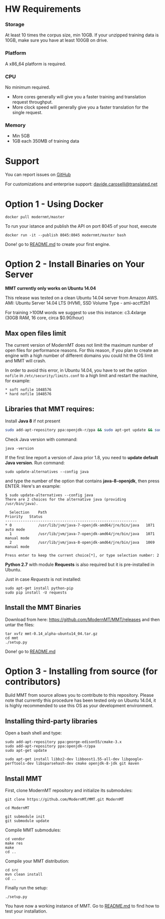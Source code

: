 # HW Requirements

### Storage
At least 10 times the corpus size, min 10GB. If your unzipped training data is 10GB, make sure you have at least 100GB on drive.

### Platform
A x86_64 platform is required.

### CPU
No minimum required. 
* More cores generally will give you a faster training and translation request throughput. 
* More clock speed will generally give you a faster translation for the single request.

### Memory
*  Min 5GB
*  1GB each 350MB of training data

# Support

You can report issues on [GitHub](https://github.com/ModernMT/MMT/issues)

For customizations and enterprise support: davide.caroselli@translated.net

# Option 1 - Using Docker

```
docker pull modernmt/master
```

To run your istance and publish the API on port 8045 of your host, execute

```
docker run -it --publish 8045:8045 modernmt/master bash
```

Done! go to [README.md](README.md) to create your first engine.

# Option 2 - Install Binaries on Your Server

**MMT currently only works on Ubuntu 14.04**

This release was tested on a clean Ubuntu 14.04 server from Amazon AWS.
AMI: Ubuntu Server 14.04 LTS (HVM), SSD Volume Type -  ami-accff2b1

For training >100M words we suggest to use this instance: 
c3.4xlarge (30GB RAM, 16 core, circa $0.90/hour)

## Max open files limit
The current version of ModernMT does not limit the maximum number of open files for performance reasons. For this reason, if you plan to create an engine with a high number of different domains you could hit the OS limit and MMT will crash.

In order to avoid this error, in Ubuntu 14.04, you have to set the option `nofile` in `/etc/security/limits.conf` to a high limit and restart the machine, for example:
```
* soft nofile 1048576
* hard nofile 1048576
```

## Libraries that MMT requires:

Install **Java 8** if not present
```bash
sudo add-apt-repository ppa:openjdk-r/ppa && sudo apt-get update && sudo apt-get install openjdk-8-jdk
```

Check Java version with command:

```
java -version
```

If the first line report a version of Java prior 1.8, you need to **update default Java version**. Run command:

```
sudo update-alternatives --config java
```

and type the number of the option that contains **java-8-openjdk**, then press ENTER. Here's an example:

```
$ sudo update-alternatives --config java
There are 2 choices for the alternative java (providing /usr/bin/java).

  Selection    Path                                            Priority   Status
------------------------------------------------------------
* 0            /usr/lib/jvm/java-7-openjdk-amd64/jre/bin/java   1071      auto mode
  1            /usr/lib/jvm/java-7-openjdk-amd64/jre/bin/java   1071      manual mode
  2            /usr/lib/jvm/java-8-openjdk-amd64/jre/bin/java   1069      manual mode

Press enter to keep the current choice[*], or type selection number: 2
```

**Python 2.7** with module **Requests** is also required but it is pre-installed in Ubuntu.

Just in case *Requests* is not installed:
```
sudo apt-get install python-pip
sudo pip install -U requests
```


## Install the MMT Binaries

Download from here: https://github.com/ModernMT/MMT/releases and then untar the files:

```
tar xvfz mmt-0.14_alpha-ubuntu14_04.tar.gz
cd mmt
./setup.py
```

Done! go to [README.md](README.md)

# Option 3 - Installing from source (for contributors)

Build MMT from source allows you to contribute to this repository. Please note that currently this procedure has been tested only on Ubuntu 14.04, it is highly recommended to use this OS as your development environment.

## Installing third-party libraries

Open a bash shell and type:

```
sudo add-apt-repository ppa:george-edison55/cmake-3.x
sudo add-apt-repository ppa:openjdk-r/ppa
sudo apt-get update

sudo apt-get install libbz2-dev libboost1.55-all-dev libgoogle-perftools-dev libsparsehash-dev cmake openjdk-8-jdk git maven
```

## Install MMT

First, clone ModernMT repository and initialize its submodules:

```
git clone https://github.com/ModernMT/MMT.git ModernMT

cd ModernMT

git submodule init
git submodule update
```

Compile MMT submodules:

```
cd vendor
make res
make
cd ..
```

Compile your MMT distribution:

```
cd src
mvn clean install
cd ..
```

Finally run the setup:

```
./setup.py
```

You have now a working instance of MMT. Go to [README.md](README.md) to find how to test your installation.
